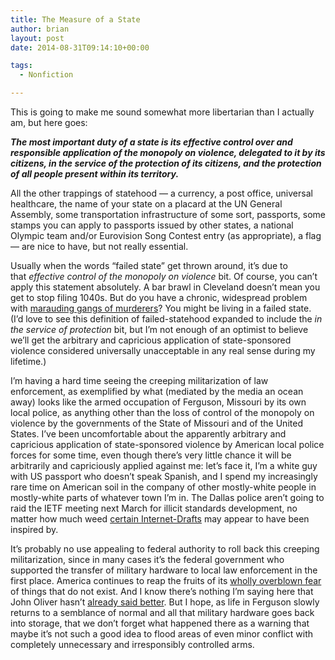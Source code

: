 ```yaml
---
title: The Measure of a State
author: brian
layout: post
date: 2014-08-31T09:14:10+00:00

tags:
  - Nonfiction

---
```

This is going to make me sound somewhat more libertarian than I actually am, but here goes:

_**The most important duty of a state is its effective control over and responsible application of the monopoly on violence, delegated to it by its citizens, in the service of the protection of its citizens, and the protection of all people present within its territory.**_

All the other trappings of statehood — a currency, a post office, universal healthcare, the name of your state on a placard at the UN General Assembly, some transportation infrastructure of some sort, passports, some stamps you can apply to passports issued by other states, a national Olympic team and/or Eurovision Song Contest entry (as appropriate), a flag — are nice to have, but not really essential.<!--more-->

Usually when the words &#8220;failed state&#8221; get thrown around, it&#8217;s due to that _effective control of the monopoly on violence_ bit. Of course, you can&#8217;t apply this statement absolutely. A bar brawl in Cleveland doesn&#8217;t mean you get to stop filing 1040s. But do you have a chronic, widespread problem with [marauding gangs of murderers][1]? You might be living in a failed state. (I&#8217;d love to see this definition of failed-statehood expanded to include the _in the service of protection_ bit, but I&#8217;m not enough of an optimist to believe we&#8217;ll get the arbitrary and capricious application of state-sponsored violence considered universally unacceptable in any real sense during my lifetime.)

I&#8217;m having a hard time seeing the creeping militarization of law enforcement, as exemplified by what (mediated by the media an ocean away) looks like the armed occupation of Ferguson, Missouri by its own local police, as anything other than the loss of control of the monopoly on violence by the governments of the State of Missouri and of the United States. I&#8217;ve been uncomfortable about the apparently arbitrary and capricious application of state-sponsored violence by American local police forces for some time, even though there&#8217;s very little chance it will be arbitrarily and capriciously applied against me: let&#8217;s face it, I&#8217;m a white guy with US passport who doesn&#8217;t speak Spanish, and I spend my increasingly rare time on American soil in the company of other mostly-white people in mostly-white parts of whatever town I&#8217;m in. The Dallas police aren&#8217;t going to raid the IETF meeting next March for illicit standards development, no matter how much weed [certain Internet-Drafts][2] may appear to have been inspired by.

It&#8217;s probably no use appealing to federal authority to roll back this creeping militarization, since in many cases it&#8217;s the federal government who supported the transfer of military hardware to local law enforcement in the first place. America continues to reap the fruits of its [wholly overblown fear][3] of things that do not exist. And I know there&#8217;s nothing I&#8217;m saying here that John Oliver hasn&#8217;t [already said better][4]. But I hope, as life in Ferguson slowly returns to a semblance of normal and all that military hardware goes back into storage, that we don&#8217;t forget what happened there as a warning that maybe it&#8217;s not such a good idea to flood areas of even minor conflict with completely unnecessary and irresponsibly controlled arms.

 [1]: http://en.wikipedia.org/wiki/Islamic_State_of_Iraq_and_the_Levant
 [2]: http://www.ietf.org/archive/id/draft-trammell-ipfix-set9hack-00.txt
 [3]: https://trammell.ch/2011/09/ten-years-on
 [4]: https://www.youtube.com/watch?v=KUdHIatS36A